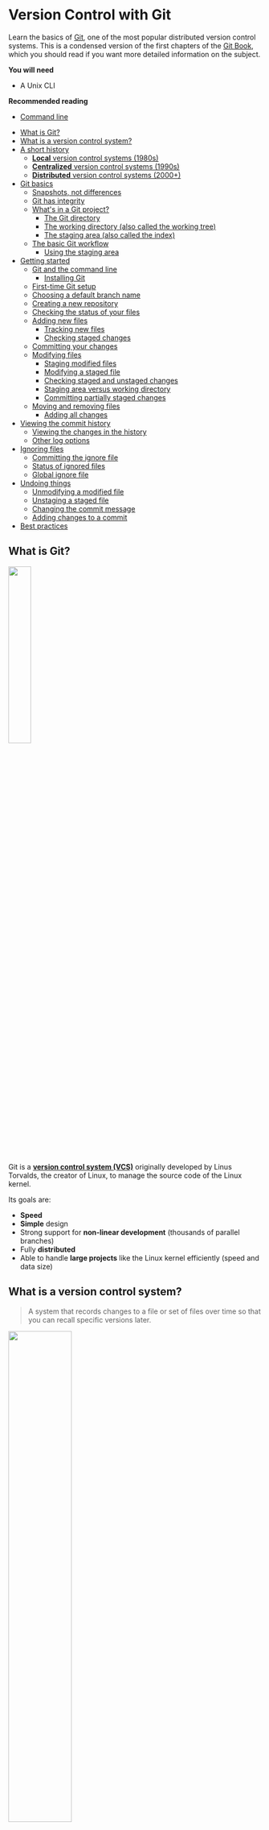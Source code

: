 # Version Control with Git

Learn the basics of [Git][git], one of the most popular distributed version control systems.
This is a condensed version of the first chapters of the [Git Book](https://git-scm.com/book/en/v2), which you should read if you want more detailed information on the subject.

<!-- slide-include ../../BANNER.md -->

**You will need**

* A Unix CLI

**Recommended reading**

* [Command line](../cli/)

<!-- START doctoc generated TOC please keep comment here to allow auto update -->
<!-- DON'T EDIT THIS SECTION, INSTEAD RE-RUN doctoc TO UPDATE -->

- [What is Git?](#what-is-git)
- [What is a version control system?](#what-is-a-version-control-system)
- [A short history](#a-short-history)
  - [**Local** version control systems (1980s)](#local-version-control-systems-1980s)
  - [**Centralized** version control systems (1990s)](#centralized-version-control-systems-1990s)
  - [**Distributed** version control systems (2000+)](#distributed-version-control-systems-2000)
- [Git basics](#git-basics)
  - [Snapshots, not differences](#snapshots-not-differences)
  - [Git has integrity](#git-has-integrity)
  - [What's in a Git project?](#whats-in-a-git-project)
    - [The Git directory](#the-git-directory)
    - [The working directory (also called the working tree)](#the-working-directory-also-called-the-working-tree)
    - [The staging area (also called the index)](#the-staging-area-also-called-the-index)
  - [The basic Git workflow](#the-basic-git-workflow)
    - [Using the staging area](#using-the-staging-area)
- [Getting started](#getting-started)
  - [Git and the command line](#git-and-the-command-line)
    - [Installing Git](#installing-git)
  - [First-time Git setup](#first-time-git-setup)
  - [Choosing a default branch name](#choosing-a-default-branch-name)
  - [Creating a new repository](#creating-a-new-repository)
  - [Checking the status of your files](#checking-the-status-of-your-files)
  - [Adding new files](#adding-new-files)
    - [Tracking new files](#tracking-new-files)
    - [Checking staged changes](#checking-staged-changes)
  - [Committing your changes](#committing-your-changes)
  - [Modifying files](#modifying-files)
    - [Staging modified files](#staging-modified-files)
    - [Modifying a staged file](#modifying-a-staged-file)
    - [Checking staged and unstaged changes](#checking-staged-and-unstaged-changes)
    - [Staging area versus working directory](#staging-area-versus-working-directory)
    - [Committing partially staged changes](#committing-partially-staged-changes)
  - [Moving and removing files](#moving-and-removing-files)
    - [Adding all changes](#adding-all-changes)
- [Viewing the commit history](#viewing-the-commit-history)
  - [Viewing the changes in the history](#viewing-the-changes-in-the-history)
  - [Other log options](#other-log-options)
- [Ignoring files](#ignoring-files)
  - [Committing the ignore file](#committing-the-ignore-file)
  - [Status of ignored files](#status-of-ignored-files)
  - [Global ignore file](#global-ignore-file)
- [Undoing things](#undoing-things)
  - [Unmodifying a modified file](#unmodifying-a-modified-file)
  - [Unstaging a staged file](#unstaging-a-staged-file)
  - [Changing the commit message](#changing-the-commit-message)
  - [Adding changes to a commit](#adding-changes-to-a-commit)
- [Best practices](#best-practices)

<!-- END doctoc generated TOC please keep comment here to allow auto update -->



## What is Git?

<a href='https://git-scm.com'><img src='images/git-logo.png' width='30%' /></a>

Git is a [**version control system (VCS)**][vcs] originally developed by Linus
Torvalds, the creator of Linux, to manage the source code of the Linux kernel.

Its goals are:

* **Speed**
* **Simple** design
* Strong support for **non-linear development** (thousands of parallel branches)
* Fully **distributed**
* Able to handle **large projects** like the Linux kernel efficiently (speed and
  data size)



## What is a version control system?

> A system that records changes to a file or set of files over time so that you can recall specific versions later.

<p class='center'><img src='images/commits.png' width='50%' /></p>

What can I do with it?

* **Revert** specific files (or an entire project) back to a previous state
* **Compare** changes over time
* See who last modified something that might be causing a problem, when the
  issue was introduced, and more
* **Recover** if you screw things up or lose files
* **Collaborate** on a project as a distributed team



## A short history

<!-- slide-front-matter class: center, middle -->



### **Local** version control systems (1980s)

<!-- slide-column -->

Basically, you **manually** copy your files into other directories to keep old versions.

Systems such as [**R**evision **C**ontrol **S**ystem (RCS)][rcs] automate this
process.

> RCS was first released in 1982.

<!-- slide-column -->

<img src='images/local-vcs.png' width='100%' />

<!-- slide-container -->

**But:**

* It's easy to accidentally edit the wrong files.
* It's hard to **collaborate** on different versions with other people.



### **Centralized** version control systems (1990s)

<!-- slide-column -->

Systems such as [**C**oncurrent **V**ersion **S**ystems (CVS)][cvs] and
[**S**ub**v**ersio**n** (SVN)][svn] use a **single central server** that keeps
all the versioned files, and clients get files from there.

Administrators have **fine-grained control** over who can do what.

> CVS and SVN were first released in 1990 and 2000, respectively.

<!-- slide-column 45 -->

<img src='images/centralized-vcs.png' width='100%' />

<!-- slide-container -->

**But:**

* Most operations are **slow** since they require connecting to a server.
* The centralized server is a **single point of failure**.
* If proper backups are not kept, the history of the project **can be lost**.

> You could also consider storing your files in a shared Dropbox, Google Drive,
> etc. to be a kind of centralized version control system. However, it doesn't
> have as many tools for **consulting and manipulating the history** of your
> project, or to **collaborate on source code**.



### **Distributed** version control systems (2000+)

<!-- slide-column -->

Systems such as [Git][git] and [Mercurial][mercurial] are **distributed**.
Clients **fully mirror** the repository, not just the latest snapshot.

* Each client has a **full backup** of the project.
* Different [types of collaborative workflows][distributed-workflows] can be
  used.

> Git and Mercurial were first released in 2005.

<!-- slide-column -->

<img src='images/distributed-vcs.png' width='100%' />



## Git basics

<!-- slide-front-matter class: center, middle -->



### Snapshots, not differences

<!-- slide-column 45 -->

Unlike other version control systems, Git stores its data as **snapshots** instead of file-based changes.

Because Git stores all versions of all files **locally**, most Git operations are almost instantaneous and do not require a connection to a server:

* Browsing the history
* Checking a file's changes from a month ago
* Committing

<!-- slide-column -->

**Changes (Subversion)**

<img src='images/deltas.png' width='100%' />

**Snapshots (Git)**

<img src='images/snapshots.png' width='100%' />

<!-- slide-notes -->

Git thinks of its data more like a set of **snapshots** of a miniature filesystem.

Every time you save the state of your project in Git, it basically takes a picture of what all your files look like at that moment and stores a reference to that snapshot.
To be efficient, **if files have not changed, Git doesn't store the file again**, just a link to the previous identical file it has already stored.
Git thinks about its data more like a stream of snapshots.



### Git has integrity

All Git objects are identified by a [SHA-1][sha1] hash that looks like this:

```
24b9da6552252987aa493b52f8696cd6d3b00373
```

You will see them all over the place in Git.
Often you will only see a prefix (the first 6-7 characters):

```
24b9da6
```

Because all content is [hashed][hash], it's virtually impossible for files to be
lost or corrupted without Git knowing about it. This functionality is built into
Git at the lowest levels and is integral to its philosophy.



### What's in a Git project?

The file structure in a Git project looks like this:

```txt
my-project:
  .git:
    HEAD
    config
    hooks
    index
    objects
    ...
  file1.txt
  file2.txt
  dir:
    file3.txt
```

A Git project has three main parts:

* The Git directory
* The working directory
* The staging area (also called the index)

#### The Git directory

The Git directory is where Git stores all the **snapshots** of the different **versions** of your files.
This is the most important part of Git, and it is what is copied when you clone a repository from another computer or a server.

It's located in the `.git` directory in the project's directory:

```txt
my-project:
* .git:
*   HEAD
*   config
*   hooks
*   index
*   objects
*   ...
  file1.txt
  file2.txt
  dir:
    file3.txt
```

You should never modify any of the files in this directory yourself;
you could easily corrupt the Git repository.

It is hidden by default, but you can see it on the command line.

#### The working directory (also called the working tree)

The working directory contains the **files you are currently working on**; that is, **one specific version** of your project.
These files are pulled out of the compressed database in the Git directory and placed in your project's directory for you to use or modify:

```txt
*my-project:
  .git:
    HEAD
    config
    hooks
    index
    objects
    ...
* file1.txt
* file2.txt
* dir:
*   file3.txt
```

#### The staging area (also called the index)

The staging area is a file in your Git directory, that stores information about
**what will go into the next commit (or version)**.

Before file snapshots are **committed** in the Git directory, they must go
through the *staging area*:

```txt
my-project:
  .git:
    HEAD
    config
    hooks
*   index
    objects
    ...
  file1.txt
  file2.txt
  dir:
    file3.txt
```



### The basic Git workflow

This is one of the **most important things to remember about Git**:

<p class='center'><img src='images/workflow.png' width='60%' /></p>

* You **check out** (or **switch to**) a specific version of your files into the
  *working directory*.
* You **modify** files (or add new files) in your *working directory*.
* You **stage** the files, adding snapshots of them to your *staging area*.
* You make a **commit**, which takes the files as they are in the *staging area*
  and stores these snapshots permanently to your *Git directory*.

#### Using the staging area

New snapshots of files **MUST go through the staging area** to be **committed** into the Git directory.

<img src='images/staging-area-loading-dock.jpg' width='100%' />



## Getting started

The rest of this documentation is a tutorial where you will learn how to:

* Configure Git for the first time
* Create a new repository
* Check the status of your files
* Track new files
* Stage and commit modified files
* Move and remove files
* Ignore files



### Git and the command line

There are a lot of different ways to use Git: the original **command line
tools** and various **GUIs** of varying capabilities. But the command line is
the only place you can run **all** Git commands with all their options.

If you know how to run the command line version, you can easily figure out how
to use the GUI version, while the opposite is not necessarily true. So the
**command line** is what we will use.

Some of you may already have Git installed. Run the following command in your
CLI to make sure:

```bash
$> git --version
git version 2.46.0
```

#### Installing Git

On **macOS**, Git may already be installed. If not, it is part of the
command-line tools, which you can install by running the following command:

```bash
$> xcode-select --install
```

On **Windows**, you should have Git if you have Git Bash installed. If not, you
can download it directly from https://git-scm.com/download/win

On **Linux**, Git may already be installed. If not, you can install it using
your distribution's package manager, for example on APT-based systems:

```bash
$> sudo apt install git-all
```

Otherwise, follow the [official installation instructions][install-git].



### First-time Git setup

Now that you have Git, you must configure your **identity**: your user name and
e-mail address. This is important because **every Git commit uses this
information**, and it's *immutably* baked into every commit you make.

Use the `git config` command to do this:

```bash
$> git config --global user.name "John Doe"
$> git config --global user.email john.doe@example.com
```

You can also run the command with the `--list` option to check that the settings
were successfully applied:

```bash
$> git config --list
user.name=John Doe
user.email=john.doe@example.com
```

> Note that with the `--global` option, Git will store these settings in your user configuration file (`~/.gitconfig`),
> so you only need to do this **once on any given computer**.
> You can also change them at any time by running the commands again.
> Run `cat ~/.gitconfig` to display this file.



### Choosing a default branch name

You should also configure a default branch name, like `main`, for all your
repositories:

```bash
$> git config --global init.defaultBranch main
```

We will talk more about branches later. If you don't perform this configuration
now, you may see this warning when creating your first repository:

```bash
$> git init
hint: Using 'master' as the name for the initial branch. This default branch name
hint: is subject to change. To configure the initial branch name to use in all
hint: of your new repositories, which will suppress this warning, call:
hint:
hint: 	git config --global init.defaultBranch <name>
hint:
hint: Names commonly chosen instead of 'master' are 'main', 'trunk' and
hint: 'development'. The just-created branch can be renamed via this command:
hint:
hint: 	git branch -m <name>
```



### Creating a new repository

Let's get started by creating a directory for our new project:

```bash
$> cd /path/to/projects
$> mkdir hello-project
```

Go into the directory and run `git init` to create a Git repository:

```bash
$> cd hello-project
$> git init
Initialized empty Git repository in /path/to/projects/hello-project
```

This creates a Git directory (`.git`) with an empty object database.
At this point, nothing in your project is tracked yet.



### Checking the status of your files

The main tool you use to determine which files are in which state is the `git status` command.
If you run it in the repo you just created, you should see something like this:

```bash
$> git status
On branch main

Initial commit

nothing to commit (create/copy files and use "git add" to track)
```

This means you have an empty repo with no commits, and a **clean working directory** – there is nothing there.

As you can see, Git often helps you by telling you what you can do next: you need to start adding some files.

> **The `git status` command is your best friend when using Git.**
> Do not hesitate to use it at any time to check in what state you are.



### Adding new files

In the project's directory, write "Hello World" into a `hello.txt` file and "Hi Bob" into a `hi.txt` file:

```bash
$> echo "Hello World" > hello.txt
$> echo "Hi Bob" > hi.txt
```

Re-run the `git status` command:

```bash
$> git status
On branch main

Initial commit

Untracked files:
  (use "git add <file>..." to include in what will be committed)

  hello.txt
  hi.txt

nothing added to commit but untracked files present (use "git add" to track)
```

Those files are **untracked**.
Git will not include them in the repository unless you **explicitly** tell it to do so.

#### Tracking new files

In order to begin tracking a new file, you must use the `git add` command:

```bash
$> git add hello.txt
$> git add hi.txt
$> git status
On branch main

Initial commit

Changes to be committed:
  (use "git rm --cached <file>..." to unstage)

    new file:   hello.txt
    new file:   hi.txt
```

The files are now **staged**: they will be in the next commit.

> **Tips:**
>
> * `git add *.txt` would have added all files with the `.txt` extension in one
>   command.
> * `git add .` would have added all the files in the current directory
>   (recursively).

#### Checking staged changes

Git can show you what you have **staged**:

```diff
$> git diff --staged

diff --git a/hello.txt b/`hello.txt`
new file mode 100644
index 0000000..557db03
--- /dev/null
+++ b/hello.txt
@@ -0,0 +1 @@
+Hello World
diff --git a/hi.txt b/`hi.txt`
new file mode 100644
index 0000000..e5db1d9
--- /dev/null
+++ b/hi.txt
@@ -0,0 +1 @@
+Hi Bob
```

It shows you each staged file and the changes in those files.



### Committing your changes

Now that your staging area is set up the way you want it, you can **commit** your changes with the `git commit` command.
This command takes a `--message` or `-m` option where you should put a short description of the changes you made:

```bash
$> git commit -m "Add hello and hi files"

[main (root-commit) `c90aa36`] Add hello and hi files
 2 files changed, 2 insertions(+)
 create mode 100644 hello.txt
 create mode 100644 hi.txt
```

Note that Git gives you the beginning of the new commit's SHA-1 checksum (`c90aa36` in this example, but it will be different on your machine)
along with change statistics and other information.

```bash
$> git status
On branch main
nothing to commit, working tree clean
```



### Modifying files

Let's make some changes.
Add one line to both files:

```bash
echo "You are beautiful" >> hello.txt
echo "Hi Jane" >> hi.txt
```

And see what Git tells us:

```bash
$> git status
On branch main
Changes not staged for commit:
  (use "git add <file>..." to update what will be committed)
  (use "git restore <file>..." to discard changes in working directory)

  modified:   hello.txt
  modified:   hi.txt

no changes added to commit (use "git add" and/or "git commit -a")
```

Git has identified the **modified files** different from the last commit,
but they are **not staged**, meaning that if you try to commit now, those changes will **not** be committed.

#### Staging modified files

Stage the changes on the `hello.txt` file and check the status:

```bash
$> git add hello.txt

$> git status
On branch main
Changes to be committed:
  (use "git restore --staged <file>..." to unstage)

  modified:   hello.txt

Changes not staged for commit:
  (use "git add <file>..." to update what will be committed)
  (use "git restore <file>..." to discard changes in working directory)

  modified:   hi.txt
```

If you commit now, only the changes on `hello.txt` will be included in the snapshot, while the changes in `hi.txt` will remain uncommitted.

#### Modifying a staged file

Before committing, let's make another change to `hello.txt` and check the status:

```bash
$> echo "I see trees of green" >> hello.txt

$> git status
On branch main
Changes to be committed:
  (use "git restore --staged <file>..." to unstage)

  modified:   hello.txt

Changes not staged for commit:
  (use "git add <file>..." to update what will be committed)
  (use "git restore <file>..." to discard changes in working directory)

  modified:   hello.txt
  modified:   hi.txt
```

`hello.txt` is shown both under "Changes to be committed" and "Changes not staged for commit".
What does this mean?

#### Checking staged and unstaged changes

<!-- slide-column 40 -->

Use `git diff` with the `--staged` option to show **staged** changes.

<!-- slide-column -->

```diff
$> git diff --staged
diff --git a/hello.txt b/hello.txt
index 557db03..2136a8e 100644
--- a/hello.txt
+++ b/hello.txt
@@ -1 +1,2 @@
 Hello World
+You are beautiful
```

<!-- slide-container -->

<!-- slide-column 40 -->

You can also use it without the option to see **unstaged** changes.

<!-- slide-column -->

```diff
$> git diff
diff --git a/hello.txt b/hello.txt
index 2136a8e..730ea5a 100644
--- a/hello.txt
+++ b/hello.txt
@@ -1,2 +1,3 @@
 Hello World
 You are beautiful
+I see trees of green
diff --git a/hi.txt b/hi.txt
index e5db1d9..f74a87a 100644
--- a/hi.txt
+++ b/hi.txt
@@ -1 +1,2 @@
 Hi Bob
+Hi Jane
```

#### Staging area versus working directory

This example shows you that the working directory and the staging area are
really two separate steps:

* The version of `hello.txt` you have **staged** contains two lines of text
  ("Hello World" and "You are beautiful"). This is what will be committed.
* The version of `hello.txt` in the **working directory** has an additional line
  of text ("I see trees of green") which you added later. It will not be
  included in the next commit unless you stage the file again.

<p class='center'><img src='images/areas.png' width='60%' /></p>

#### Committing partially staged changes

Commit now:

```bash
$> git commit -m "The world is beautiful"
[main b65ec9c] The world is beautiful
 1 file changed, 1 insertion(+)
```

As expected, the changes we did not stage are still **uncommitted**.

```bash
$> git status
On branch main
Changes not staged for commit:
  (use "git add <file>..." to update what will be committed)
  (use "git restore <file>..." to discard changes in working directory)

  modified:   hello.txt
  modified:   hi.txt

no changes added to commit (use "git add" and/or "git commit -a")
```

Let's fix that:

```bash
$> git add .
$> git commit -m "New lines in hello.txt and hi.txt"
[main dfc6c75] New lines in hello.txt and hi.txt
 2 files changed, 2 insertions(+)
```



### Moving and removing files

Git has a `git mv` (**m**o**v**e) and `git rm` (**r**e**m**ove) command, but
nobody uses them for day-to-day work on files. It's simpler to just move or
remove the files yourself. Rename `hi.txt` to `people.txt` in your editor or
with this command:

```bash
$> mv hi.txt people.txt
```

Then see what Git tells you:

```bash
$> git status
On branch main
Changes not staged for commit:
  (use "git add/rm <file>..." to update what will be committed)
  (use "git restore <file>..." to discard changes in working directory)

  deleted:    hi.txt

Untracked files:
  (use "git add <file>..." to include in what will be committed)

  people.txt

no changes added to commit (use "git add" and/or "git commit -a")
```

#### Adding all changes

You can tell Git to add all changes (additions, modifications and removals):

```bash
$> git add .

$> git status
On branch main
Changes to be committed:
  (use "git restore --staged <file>..." to unstage)

  renamed:    hi.txt -> people.txt
```

Note that Git can now tell that the file was moved.

Many developers simply modify and manipulate files in their favorite editor or IDE, then use the command above.

You may commit the rename now:

```bash
$> git commit -m "Rename hi.txt to people.txt"
```



## Viewing the commit history

Git has a very powerful `log` command:

```bash
$> git log
commit 739b7c8987d72879f79ac7979as8f9db790a82da
Author: John Doe <john.doe@example.com>
Date:   Mon Jan 23 11:50:09 2017 +0100

    Rename hi.txt to people.txt

commit e753ceb86806b285aa105a846c7295e826439637
Author: John Doe <john.doe@example.com>
Date:   Mon Jan 23 11:50:07 2017 +0100

    New lines in hello.txt and hi.txt

commit 4c56257f622c53f1ddeaf3d58b6729b01b35aedb
Author: John Doe <john.doe@example.com>
Date:   Mon Jan 23 11:50:00 2017 +0100

    The world is beautiful

...
```



### Viewing the changes in the history

With the `--patch` option, you can see that Git shows you the differences you introduced in each commit:

```diff
$> git log --patch
commit e753ceb86806b285aa105a846c7295e826439637
Author: John Doe <john.doe@example.com>
Date:   Mon Jan 23 11:50:07 2017 +0100

    New lines in hello.txt and hi.txt

diff --git a/hello.txt b/hello.txt
index 2136a8e..730ea5a 100644
--- a/hello.txt
+++ b/hello.txt
@@ -1,2 +1,3 @@
 Hello World
 You are beautiful
+I see trees of green
diff --git a/hi.txt b/hi.txt
index e5db1d9..f74a87a 100644
--- a/hi.txt
+++ b/hi.txt
@@ -1 +1,2 @@
 Hi Bob
+Hi Jane
```



### Other log options

The `git log` has many options to customize its output or limit what commits it shows you.
Here are some other useful options:

Option     | Limit to
:-         | :-
`--stat`   | Show the list of changed files
`--pretty` | Show the commit history with a [custom format][git-log-pretty-formats]
`-(n)`     | Only the last n commits
`--after`  | Only commits made after the specified date
`--before` | Only commits made before the specified date
`--author` | Only commits whose author matches the specified string
`--grep`   | Only commits with a commit message containing the string
`-S`       | Only commits adding or removing code matching the string

Use `git help log` or read [the documentation][git-log] to learn more.



## Ignoring files

Sometimes there are files you don't want to commit in your repository:

* Log files
* Dependencies
* Build artifacts

You can tell Git not to track them by adding a `.gitignore` file to your repository.
Create it now with this content:

```
**.log
*node_modules
```



### Committing the ignore file

Do not forget to stage and commit the `.gitignore` file:

```bash
$> git add .gitignore
$> git commit -m "Ignore file"
```

> That way, when you start collaborating with the other developers in your team,
> the same files will be ignored on their machine.



### Status of ignored files

Ignored files are no longer shown when using `git status`:

```bash
$> echo data > app.log

$> git status
On branch main
nothing to commit, working tree clean
```



### Global ignore file

There are **some files you might want to always ignore** for all projects on your machine.

For example, macOS creates `.DS_Store` files in directories you open in the Finder.
There is no reason to keep these files in your Git history,
and they are useless on other operating systems.

You can create a **global ignore file** in your home directory to ignore them:

```bash
$> echo ".DS_Store" >> ~/.gitignore
```

Run the following command to configure Git to use this file.
You only have to do it once on each machine:

```bash
$> git config --global core.excludesfile ~/.gitignore
```

`.DS_Store` files will no longer show up in your `git status` output,
and they will not be staged or committed.



## Undoing things

There are several ways of undoing things with Git.
We'll review a few of the tools available.

**_Be careful:_** you can't always undo some of these operations.



### Unmodifying a modified file

Sometimes you make a change and you realize it was wrong or you don't need it anymore.
Git actually tells you what to do to discard that change:

```bash
$> echo "Hi Steve" >> people.txt
$> git status
On branch main
Changes not staged for commit:
  (use "git add <file>..." to update what will be committed)
  `(use "git restore <file>..." to discard changes in working directory)`

  modified:   people.txt

no changes added to commit (use "git add" and/or "git commit -a")
```

Simply use `git restore` as instructed:

```bash
$> git restore people.txt

$> git status
On branch main
nothing to commit, working tree clean
```

Note that in this case, **the change is forever lost** as it was never committed.



### Unstaging a staged file

If you have staged a file but realize you don't want it in the next commit anymore, Git also tells you what to do:

```bash
$> echo "Hi Steve" >> people.txt
$> git add people.txt
$> git status
On branch main
Changes to be committed:
  `(use "git restore --staged <file>..." to unstage)`

  modified:   people.txt
```

Use `git restore` as instructed:

```bash
$> git restore --staged people.txt
```

The changes will still be in the file in the working directory. If you want to
completely get rid of them, you can use `git restore` as shown before.



### Changing the commit message

Commit a new change:

```bash
$> echo Wolf >> people.txt
$> git add people.txt
$> git commit -m "Fix teh prblme"
```

Oops, you've used the wrong commit message. Want to change it?

```bash
$> git commit --amend -m "Fix the problem"
```

> **Be careful:** this changes the commit and its SHA-1 hash. You should not do
> this if you have already shared this commit with others.



### Adding changes to a commit

Make two changes but only commit one of them:

```bash
$> echo a > a.txt
$> echo b > b.txt
$> git add a.txt
$> git commit -m "Add a & b"
```

Oops, you forgot to stage one file. Want to add it to the last commit?

```bash
$> git add b.txt
$> git commit --amend
```

Your editor will open to give you the opportunity to change the message if you
want, but you do not have to. Simply save and exit the editor. The changes to
`b.txt` will now also be in the last commit.

> **Be careful:** this changes the commit and its SHA-1 hash. You should not do
> this if you have already shared this commit with others.



## Best practices

* [**Commit early and often, perfect later** (Seth
  Robertson)](https://sethrobertson.github.io/GitBestPractices/)

  Git only takes full responsibility for your data when you commit. If you fail
  to commit and then do something poorly thought out, you can run into trouble.
  Additionally, having periodic checkpoints means that you can understand how
  you broke something.
* [**Writing a good commit message**
  (GitKraken)](https://www.gitkraken.com/learn/git/best-practices/git-commit-message)

  If by taking a quick look at previous commit messages, you can discern what
  each commit does and why the change was made, you’re on the right track. But
  if your commit messages are confusing or disorganized, then you can help your
  future self and your team by improving your commit message practices with help
  from this article.
* [**Conventional Commits**](https://www.conventionalcommits.org)

  If you want to go further, look at *Conventional Commits*, a specification for
  adding human and machine readable meaning to commit messages.





[cvs]: https://en.wikipedia.org/wiki/Concurrent_Versions_System
[distributed-workflows]: https://git-scm.com/book/en/v2/Distributed-Git-Distributed-Workflows
[dsstore]: https://en.wikipedia.org/wiki/.DS_Store
[git]: https://git-scm.com/
[git-log]: https://git-scm.com/book/en/v2/Git-Basics-Viewing-the-Commit-History
[git-log-pretty-formats]: https://git-scm.com/docs/git-log#_pretty_formats
[hash]: https://en.wikipedia.org/wiki/Hash_function
[install-git]: https://git-scm.com/book/en/v2/Getting-Started-Installing-Git
[mercurial]: https://www.mercurial-scm.org/
[rcs]: https://en.wikipedia.org/wiki/Revision_Control_System
[sha1]: https://en.wikipedia.org/wiki/SHA-1
[svn]: https://subversion.apache.org/
[vcs]: https://en.wikipedia.org/wiki/Version_control
